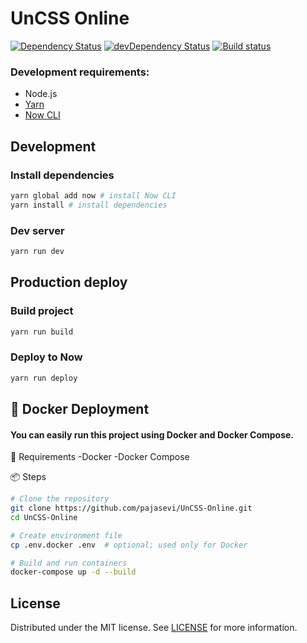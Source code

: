 # UnCSS Online
[![Dependency Status](https://david-dm.org/pajasevi/UnCSS-Online.svg)](https://david-dm.org/pajasevi/UnCSS-Online)
[![devDependency Status](https://david-dm.org/pajasevi/UnCSS-Online/dev-status.svg)](https://david-dm.org/pajasevi/UnCSS-Online?type=dev)
[![Build status](https://travis-ci.org/pajasevi/UnCSS-Online.svg?branch=master)](https://travis-ci.org/pajasevi/UnCSS-Online)


### Development requirements:

- Node.js
- [Yarn](http://yarnpkg.com)
- [Now CLI](https://github.com/zeit/now-cli)

## Development

### Install dependencies
```bash
yarn global add now # install Now CLI
yarn install # install dependencies
```
### Dev server
```bash
yarn run dev
```

## Production deploy

### Build project
```bash
yarn run build
```

### Deploy to Now
```bash
yarn run deploy
```

## 🐳 Docker Deployment
#### You can easily run this project using Docker and Docker Compose.

🔧 Requirements
-Docker
-Docker Compose

📦 Steps
```bash
# Clone the repository
git clone https://github.com/pajasevi/UnCSS-Online.git
cd UnCSS-Online

# Create environment file
cp .env.docker .env  # optional; used only for Docker

# Build and run containers
docker-compose up -d --build
```

## License
Distributed under the MIT license. See [LICENSE](LICENSE) for more information.
